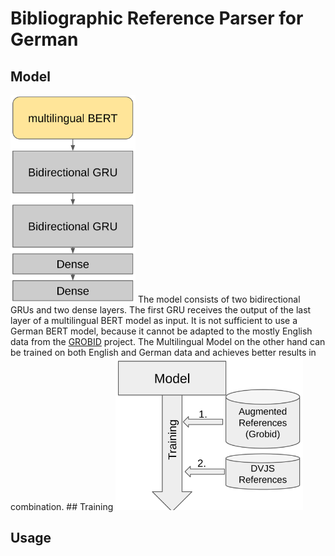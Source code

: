 # Bibliographic Reference Parser for German 
## Model
<img src="misc/model.png" width="200"/>
The model consists of two bidirectional GRUs and two dense layers. The first GRU receives the output of the last layer of a multilingual BERT model as input.
It is not sufficient to use a German BERT model, because it cannot be adapted to the mostly English data from the <a href="https://github.com/kermitt2/grobid">GROBID</a> project. The Multilingual Model on the other hand can be trained on both English and German data and achieves better results in combination.
## Training
<img src="misc/train.png" width="300"/>

## Usage
